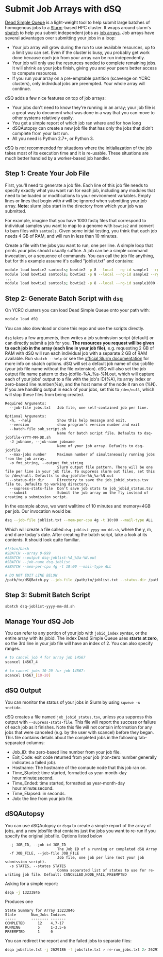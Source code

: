 # Submit Job Arrays with dSQ

[Dead Simple Queue](https://github.com/ycrc/dsq) is a light-weight tool to help submit large batches of homogenous jobs to a [Slurm](https://slurm.schedmd.com/)-based HPC cluster. It wraps around slurm's [sbatch](https://slurm.schedmd.com/sbatch.html) to help you submit independent jobs as [job arrays](https://slurm.schedmd.com/job_array.html). Job arrays have several advantages over submitting your jobs in a loop:

* Your job array will grow during the run to use available resources, up to a limit you can set. Even if the cluster is busy, you probably get work done because each job from your array can be run independently.
* Your job will only use the resources needed to complete remaining jobs. It will shrink as your jobs finish, giving you and your peers better access to compute resources.
* If you run your array on a pre-emptable partition (scavenge on YCRC clusters), only individual jobs are preempted. Your whole array will continue.

dSQ adds a few nice features on top of job arrays:

* Your jobs don't need to know they're running in an array; your job file is a great way to document what was done in a way that you can move to other systems relatively easily.
* You get a simple report of which job ran where and for how long
* dSQAutopsy can create a new job file that has only the jobs that didn't complete from your last run.
* All you need is Python 2.7+, or Python 3.

dSQ is _not_ recommended for situations where the initialiazation of the job takes most of its execution time and it is re-usable. These situations are much better handled by a worker-based job handler.

## Step 1: Create Your Job File

First, you'll need to generate a job file. Each line of this job file needs to specify exactly what you want run for each job, including any modules that need to be loaded or modifications to your environment variables. Empty lines or lines that begin with `#` will be ignored when submitting your job array. **Note:** slurm jobs start in the directory from which your job was submitted.

For example, imagine that you have 1000 fastq files that correspond to individual samples you want to map to a genome with `bowtie2` and convert to bam files with `samtools`. Given some initial testing, you think that each job needs 4 GB of RAM, and will run in less than 10 minutes.

Create a file with the jobs you want to run, one per line. A simple loop that prints your jobs should usually suffice. A job can be a simple command invocation, or a sequence of commands. You can call the job file anything, but for this example assume it's called "joblist.txt" and contains:

``` bash
module load bowtie2 samtools; bowtie2 -p 8 --local --rg-id sample1 --rg SM:sample1 --rg LB:sci_seq --rg PL:ILLUMINA -x my_genome -U sample1.fastq - | samtools view -Shu - | samtools sort  - sample1
module load bowtie2 samtools; bowtie2 -p 8 --local --rg-id sample2 --rg SM:sample2 --rg LB:sci_seq --rg PL:ILLUMINA -x my_genome -U sample2.fastq - | samtools view -Shu - | samtools sort  - sample2
...
module load bowtie2 samtools; bowtie2 -p 8 --local --rg-id sample1000 --rg SM:sample1000 --rg LB:sci_seq --rg PL:ILLUMINA -x my_genome -U sample1000.fastq - | samtools view -Shu - | samtools sort  - sample1000
```

## Step 2: Generate Batch Script with `dsq`

On YCRC clusters you can load Dead Simple Queue onto your path with:

``` bash
module load dSQ
```

You can also download or clone this repo and use the scripts directly.


`dsq` takes a few arguments, then writes a job submission script (default) or can directly submit a job for you. **The resources you request will be given to each job in the array (each line in your job file)**, e.g. requesting 2 GB of RAM with dSQ will run each individual job with a separate 2 GB of RAM available. Run `sbatch --help` or see the [official Slurm documentation](https://slurm.schedmd.com/sbatch.html) for more info on sbatch options. dSQ will set a default job name of dsq-jobfile (your job file name without the file extension). dSQ will also set the job output file name pattern to dsq-jobfile-%A_%a-%N.out, which will capture each of your jobs' output to a file with the job's ID(%A), its array index or zero-based line number(%a), and the host name of the node it ran on (%N). If you are handling output in each of your jobs, set this to `/dev/null`, which will stop these files from being created.

``` text
Required Arguments:
  --job-file jobs.txt   Job file, one self-contained job per line.

Optional Arguments:
  -h, --help            Show this help message and exit.
  --version             show program's version number and exit
  --batch-file sub_script.sh
                        Name for batch script file. Defaults to dsq-jobfile-YYYY-MM-DD.sh
  -J jobname, --job-name jobname
                        Name of your job array. Defaults to dsq-jobfile
  --max-jobs number     Maximum number of simultaneously running jobs from the job array.
  -o fmt_string, --output fmt_string
                        Slurm output file pattern. There will be one file per line in your job file. To suppress slurm out files, set this to /dev/null. Defaults to dsq-jobfile-%A_%a-%N.out
  --status-dir dir      Directory to save the job_jobid_status.tsv file to. Defaults to working directory.
  --supress-stats-file  Don't save job stats to job_jobid_status.tsv
  --submit              Submit the job array on the fly instead of creating a submission script.
```

In the example above, we want walltime of 10 minutes and memory=4GB per job. Our invocation would be:

``` bash
dsq --job-file joblist.txt --mem-per-cpu 4g -t 10:00 --mail-type ALL
```

Which will create a file called `dsq-joblist-yyyy-mm-dd.sh`, where the y, m, and d are today's date. After creating the batch script, take a look at its contents. It should look quite familiar.

``` bash
#!/bin/bash
#SBATCH --array 0-999
#SBATCH --output dsq-joblist-%A_%3a-%N.out
#SBATCH --job-name dsq-joblist
#SBATCH --mem-per-cpu 4g -t 10:00 --mail-type ALL

# DO NOT EDIT LINE BELOW
/path/to/dSQBatch.py --job-file /path/to/joblist.txt --status-dir /path/to/here
```

## Step 3: Submit Batch Script

``` bash
sbatch dsq-joblist-yyyy-mm-dd.sh
```

## Manage Your dSQ Job

You can refer to any portion of your job with `jobid_index` syntax, or the entire array with its jobid. The index Dead Simple Queue uses **starts at zero**, so the 3rd line in your job file will have an index of 2. You can also specify ranges.

``` bash
# to cancel job 4 for array job 14567
scancel 14567_4

# to cancel jobs 10-20 for job 14567:
scancel 14567_[10-20]
```

## dSQ Output

You can monitor the status of your jobs in Slurm by using `squeue -u <netid>`.

dSQ creates a file named `job_jobid_status.tsv`, unless you suppress this output with `--supress-stats-file`. This file will report the success or failure of each job as it finishes. Note this file will not contain information for any jobs that were canceled (e.g. by the user with scancel) before they began. This file contains details about the completed jobs in the following tab-separated columns:

* Job_ID: the zero-based line number from your job file.
* Exit_Code: exit code returned from your job (non-zero number generally indicates a failed job).
* Hostname: The hostname of the compute node that this job ran on.
* Time_Started: time started, formatted as year-month-day hour:minute:second.
* Time_Ended: time started, formatted as year-month-day hour:minute:second.
* Time_Elapsed: in seconds.
* Job: the line from your job file.

## dSQAutopsy

You can use dSQAutopsy or `dsqa` to create a simple report of the array of jobs, and a new jobsfile that contains just the jobs you want to re-run if you specify the original jobsfile. Options listed below

``` text
  -j JOB_ID, --job-id JOB_ID
                        The Job ID of a running or completed dSQ Array
  -f JOB_FILE, --job-file JOB_FILE
                        Job file, one job per line (not your job submission script).
  -s STATES, --states STATES
                        Comma separated list of states to use for re-writing job file. Default: CANCELLED,NODE_FAIL,PREEMPTED
```

Asking for a simple report:

``` bash
dsqa -j 13233846
```

Produces one

``` text
State Summary for Array 13233846
State       Num_Jobs Indices  
-----       -------- -------  
COMPLETED      12    4,7-17   
RUNNING        5     1-3,5-6  
PREEMPTED      1     0 
```

You can redirect the report and the failed jobs to separate files:

``` bash
dsqa jobsfile.txt -j 2629186 -f jobsfile.txt > re-run_jobs.txt 2> 2629186_report.txt
```
